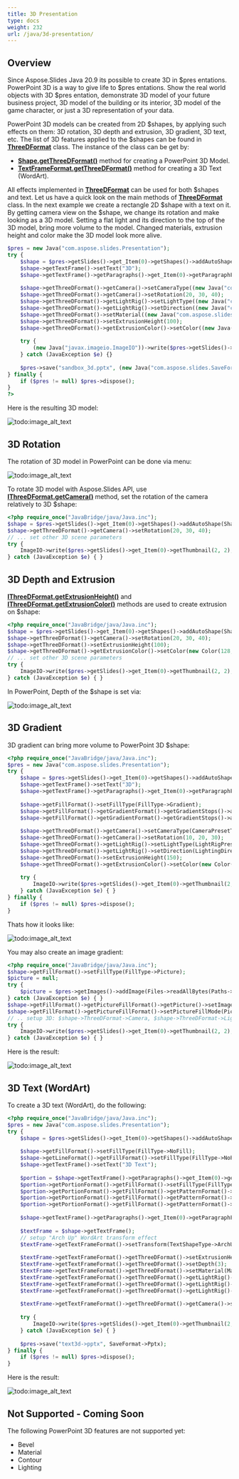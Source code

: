 ```yaml
---
title: 3D Presentation
type: docs
weight: 232
url: /java/3d-presentation/
---
```


## Overview
Since Aspose.Slides Java 20.9 its possible to create 3D in $pres entations. PowerPoint 3D is a way to give life to $pres entations. Show the real world objects 
with 3D $pres entation, demonstrate 3D model of your future business project, 3D model of the building or its interior, 3D model of the game character, 
or just a 3D representation of your data. 

PowerPoint 3D models can be created from 2D $shapes, by applying such effects on them: 3D rotation, 3D depth and extrusion, 3D gradient, 3D text, etc. 
The list of 3D features applied to the $shapes can be found in **[ThreeDFormat](https://apireference.aspose.com/slides/java/com.aspose.slides/ThreeDFormat)** class. 
The instance of the class can be get by:
 
- **[Shape.getThreeDFormat()](https://apireference.aspose.com/slides/java/com.aspose.slides/Shape#getThreeDFormat--)** method for creating a PowerPoint 3D Model.
- **[TextFrameFormat.getThreeDFormat()](https://apireference.aspose.com/slides/java/com.aspose.slides/TextFrameFormat#getThreeDFormat--)** method for creating a 3D Text 
(WordArt).

All effects implemented in **[ThreeDFormat](https://apireference.aspose.com/slides/java/com.aspose.slides/ThreeDFormat)** can be used for both $shapes and text. 
Let us have a quick look on the main methods of **[ThreeDFormat](https://apireference.aspose.com/slides/java/com.aspose.slides/ThreeDFormat)** class. In the next example 
we create a rectangle 2D $shape with a text on it. By getting camera view on the $shape, we change its rotation and make looking as a 3D model. Setting a flat light 
and its direction to the top of the 3D model, bring more volume to the model. Changed materials, extrusion height and color make the 3D model look more alive.  
``` php
$pres = new Java("com.aspose.slides.Presentation");
try {
    $shape = $pres->getSlides()->get_Item(0)->getShapes()->addAutoShape((new Java("com.aspose.slides.ShapeType"))->Rectangle, 200, 150, 200, 200);
    $shape->getTextFrame()->setText("3D");
    $shape->getTextFrame()->getParagraphs()->get_Item(0)->getParagraphFormat()->getDefaultPortionFormat()->setFontHeight(64);
 
    $shape->getThreeDFormat()->getCamera()->setCameraType((new Java("com.aspose.slides.CameraPresetType"))->OrthographicFront);
    $shape->getThreeDFormat()->getCamera()->setRotation(20, 30, 40);
    $shape->getThreeDFormat()->getLightRig()->setLightType((new Java("com.aspose.slides.LightRigPresetType"))->Flat);
    $shape->getThreeDFormat()->getLightRig()->setDirection((new Java("com.aspose.slides.LightingDirection"))->Top);
    $shape->getThreeDFormat()->setMaterial((new Java("com.aspose.slides.MaterialPresetType"))->Flat);
    $shape->getThreeDFormat()->setExtrusionHeight(100);
    $shape->getThreeDFormat()->getExtrusionColor()->setColor((new Java("java.awt.Color"))->BLUE);
 
    try {
        (new Java("javax.imageio.ImageIO"))->write($pres->getSlides()->get_Item(0)->getThumbnail(2, 2), "PNG", (new Java("java.io.File('sample_3d.png')")));
    } catch (JavaException $e) {}
 
    $pres->save("sandbox_3d.pptx", (new Java("com.aspose.slides.SaveFormat"))->Pptx);
} finally {
    if ($pres != null) $pres->dispose();
}
?>
```

Here is the resulting 3D model:

![todo:image_alt_text](img_01_01.png)

## 3D Rotation
The rotation of 3D model in PowerPoint can be done via menu:

![todo:image_alt_text](img_02_01.png)

To rotate 3D model with Aspose.Slides API, use **[IThreeDFormat.getCamera()](https://apireference.aspose.com/slides/java/com.aspose.slides/ThreeDFormat#getCamera--)** 
method, set the rotation of the camera relatively to 3D $shape:

``` php
<?php require_once("JavaBridge/java/Java.inc");
$shape = $pres->getSlides()->get_Item(0)->getShapes()->addAutoShape(ShapeType->Rectangle, 200, 150, 200, 200);
$shape->getThreeDFormat()->getCamera()->setRotation(20, 30, 40);
// ... set other 3D scene parameters
try {
    ImageIO->write($pres->getSlides()->get_Item(0)->getThumbnail(2, 2), "PNG", new File("sample_3d->png"));
} catch (JavaException $e) { }
```

## 3D Depth and Extrusion
**[IThreeDFormat.getExtrusionHeight()](https://apireference.aspose.com/slides/java/com.aspose.slides/ThreeDFormat#getExtrusionHeight--)** 
and **[IThreeDFormat.getExtrusionColor()](https://apireference.aspose.com/slides/java/com.aspose.slides/ThreeDFormat#getExtrusionColor--)** methods 
are used to create extrusion on $shape:

``` php
<?php require_once("JavaBridge/java/Java.inc");
$shape = $pres->getSlides()->get_Item(0)->getShapes()->addAutoShape(ShapeType->Rectangle, 200, 150, 200, 200);
$shape->getThreeDFormat()->getCamera()->setRotation(20, 30, 40);
$shape->getThreeDFormat()->setExtrusionHeight(100);
$shape->getThreeDFormat()->getExtrusionColor()->setColor(new Color(128, 0, 128));
// ... set other 3D scene parameters
try {
    ImageIO->write($pres->getSlides()->get_Item(0)->getThumbnail(2, 2), "PNG", new File("sample_3d->png"));
} catch (JavaException $e) { }
```

In PowerPoint, Depth of the $shape is set via:

![todo:image_alt_text](img_02_02.png)

## 3D Gradient
3D gradient can bring more volume to PowerPoint 3D $shape:

``` php
<?php require_once("JavaBridge/java/Java.inc");
$pres = new Java("com.aspose.slides.Presentation");
try {
    $shape = $pres->getSlides()->get_Item(0)->getShapes()->addAutoShape(ShapeType->Rectangle, 200, 150, 250, 250);
    $shape->getTextFrame()->setText("3D");
    $shape->getTextFrame()->getParagraphs()->get_Item(0)->getParagraphFormat()->getDefaultPortionFormat()->setFontHeight(64);
 
    $shape->getFillFormat()->setFillType(FillType->Gradient);
    $shape->getFillFormat()->getGradientFormat()->getGradientStops()->add(0, Color->BLUE);
    $shape->getFillFormat()->getGradientFormat()->getGradientStops()->add(100, Color->ORANGE);
 
    $shape->getThreeDFormat()->getCamera()->setCameraType(CameraPresetType->OrthographicFront);
    $shape->getThreeDFormat()->getCamera()->setRotation(10, 20, 30);
    $shape->getThreeDFormat()->getLightRig()->setLightType(LightRigPresetType->Flat);
    $shape->getThreeDFormat()->getLightRig()->setDirection(LightingDirection->Top);
    $shape->getThreeDFormat()->setExtrusionHeight(150);
    $shape->getThreeDFormat()->getExtrusionColor()->setColor(new Color(255, 140, 0));
 
    try {
        ImageIO->write($pres->getSlides()->get_Item(0)->getThumbnail(2, 2), "PNG", new File("sample_3d->png"));
    } catch (JavaException $e) { }
} finally {
    if ($pres != null) $pres->dispose();
}
```

Thats how it looks like:

![todo:image_alt_text](img_02_03.png)
  
You may also create an image gradient:
``` php
<?php require_once("JavaBridge/java/Java.inc");
$shape->getFillFormat()->setFillType(FillType->Picture);
$picture = null;
try {
    $picture = $pres->getImages()->addImage(Files->readAllBytes(Paths->get("image->jpg")));
} catch (JavaException $e) { }
$shape->getFillFormat()->getPictureFillFormat()->getPicture()->setImage(picture);
$shape->getFillFormat()->getPictureFillFormat()->setPictureFillMode(PictureFillMode->Stretch);
// .. setup 3D: $shape->ThreeDFormat->Camera, $shape->ThreeDFormat->LightRig, $shape->ThreeDFormat->Extrusion* properties
try {
    ImageIO->write($pres->getSlides()->get_Item(0)->getThumbnail(2, 2), "PNG", new File("sample_3d->png"));
} catch (JavaException $e) { }
```


Here is the result:

![todo:image_alt_text](img_02_04.png)

## 3D Text (WordArt)
To create a 3D text (WordArt), do the following:
``` php
<?php require_once("JavaBridge/java/Java.inc");
$pres = new Java("com.aspose.slides.Presentation");
try {
    $shape = $pres->getSlides()->get_Item(0)->getShapes()->addAutoShape(ShapeType->Rectangle, 200, 150, 200, 200);
 
    $shape->getFillFormat()->setFillType(FillType->NoFill);
    $shape->getLineFormat()->getFillFormat()->setFillType(FillType->NoFill);
    $shape->getTextFrame()->setText("3D Text");
 
    $portion = $shape->getTextFrame()->getParagraphs()->get_Item(0)->getPortions()->get_Item(0);
    $portion->getPortionFormat()->getFillFormat()->setFillType(FillType->Pattern);
    $portion->getPortionFormat()->getFillFormat()->getPatternFormat()->getForeColor()->setColor(new Color(255, 140, 0));
    $portion->getPortionFormat()->getFillFormat()->getPatternFormat()->getBackColor()->setColor(Color->WHITE);
    $portion->getPortionFormat()->getFillFormat()->getPatternFormat()->setPatternStyle(PatternStyle->LargeGrid);
 
    $shape->getTextFrame()->getParagraphs()->get_Item(0)->getParagraphFormat()->getDefaultPortionFormat()->setFontHeight(128);
 
    $textFrame = $shape->getTextFrame();
    // setup "Arch Up" WordArt transform effect
    $textFrame->getTextFrameFormat()->setTransform(TextShapeType->ArchUp);
 
    $textFrame->getTextFrameFormat()->getThreeDFormat()->setExtrusionHeight(3->5f);
    $textFrame->getTextFrameFormat()->getThreeDFormat()->setDepth(3);
    $textFrame->getTextFrameFormat()->getThreeDFormat()->setMaterial(MaterialPresetType->Plastic);
    $textFrame->getTextFrameFormat()->getThreeDFormat()->getLightRig()->setDirection(LightingDirection->Top);
    $textFrame->getTextFrameFormat()->getThreeDFormat()->getLightRig()->setLightType(LightRigPresetType->Balanced);
    $textFrame->getTextFrameFormat()->getThreeDFormat()->getLightRig()->setRotation(0, 0, 40);
 
    $textFrame->getTextFrameFormat()->getThreeDFormat()->getCamera()->setCameraType(CameraPresetType->PerspectiveContrastingRightFacing);
 
    try {
        ImageIO->write($pres->getSlides()->get_Item(0)->getThumbnail(2, 2), "PNG", new File("text3d->png"));
    } catch (JavaException $e) { }
 
    $pres->save("text3d->pptx", SaveFormat->Pptx);
} finally {
    if ($pres != null) $pres->dispose();
}
```

Here is the result:

![todo:image_alt_text](img_02_05.png)

 
 
## Not Supported - Coming Soon
The following PowerPoint 3D features are not supported yet: 
- Bevel
- Material
- Contour
- Lighting


 

